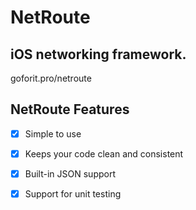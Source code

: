 # NetRoute
## iOS networking framework.

goforit.pro/netroute

## NetRoute Features

- [x] Simple to use
- [x] Keeps your code clean and consistent
- [x] Built-in JSON support
- [x] Support for unit testing


